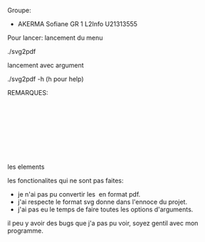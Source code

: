 Groupe:
 - AKERMA Sofiane GR 1 L2Info U21313555

Pour lancer:
lancement du menu

  ./svg2pdf

lancement avec argument

  ./svg2pdf -h (h pour help)

REMARQUES:

les elements <svg> <text> <line> <rect> <circle> sont bien convertis en pdf
mais les autres type ne le seront pas.

les fonctionalites qui ne sont pas faites:
* je n'ai pas pu convertir les <image> en format pdf.
* j'ai respecte le format svg donne dans l'ennoce du projet.
* j'ai pas eu le temps de faire toutes les options d'arguments.

il peu y avoir des bugs que j'a pas pu voir, soyez gentil avec mon programme.
